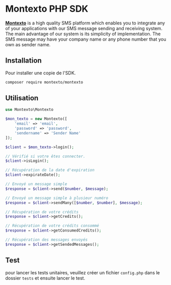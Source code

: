 # Montexto PHP SDK

[__Montexto__](https://www.montexto.pro) is a high quality SMS platform which enables you to integrate any of your applications with our SMS message sending and receiving system. The main advantage of our system is its simplicity of implementation. The SMS message may have your company name or any phone number that you own as sender name.

## Installation

Pour installer une copie de l'SDK.

```bash
composer require montexto/montexto
```

## Utilisation

```php
use Montexto\Montexto

$mon_texto = new Montexto([
    'email' => 'email', 
    'password' => 'password', 
    'sendername' => 'Sender Name'
]);

$client = $mon_texto->login();

// Vérifié si votre êtes connecter.
$client->isLogin();

// Récupération de la date d'expiration
$client->expirateDate();

// Envoyé un message simple
$response = $client->send($number, $message);

// Envoyé un message simple à plusieur numéro
$response = $client->sendMany([$number, $number], $message);

// Récupération de votre crédits
$response = $client->getCredits();

// Récupération de votre crédits consommé
$response = $client->getConsumedCredits();

// Récupération des messages envoyés
$response = $client->getSendedMessages();
```

## Test

pour lancer les tests unitaires, veuillez créer un fichier `config.php` dans le dossier `tests` et ensuite lancer le test.